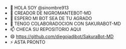 - 👋 HOLA SOY @sinombre913
- 👀 CREADOR DE NIGROMANTEBOT-MD 
- 🌱 ESPERO MI BOT SEA DE TU AGRADO 
- 💞️ TENGO COLABORADOCION CON SAKURABOT-MD 
- 📫 CHECA SU REPOSITORIO AQUI 
- 😄 https://github.com/diegojadibot/SakuraBot-MD
- ⚡ ASTA PRONTO 

<!---
sinombre913/sinombre913 is a ✨ special ✨ repository because its `README.md` (this file) appears on your GitHub profile.
You can click the Preview link to take a look at your changes.
--->
